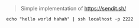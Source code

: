 > Simple implementation of https://sendit.sh/

```
echo "hello world hahah" | ssh localhost -p 2222
```
